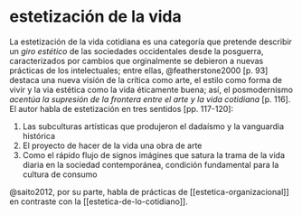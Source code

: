 # estetización de la vida
La estetización de la vida cotidiana es una categoría que pretende describir un *giro estético* de las sociedades occidentales desde la posguerra, caracterizados por cambios que orginalmente se debieron a nuevas prácticas de los intelectuales; entre ellas, @featherstone2000 [p. 93] destaca una nueva visión de la crítica como arte, el estilo como forma de vivir y la via estética como la vida éticamente buena; así, el posmodernismo *acentúa la supresión de la frontera entre el arte y la vida cotidiana* [p. 116]. El autor habla de estetización en tres sentidos \[pp. 117-120\]:

1. Las subculturas artísticas que produjeron el dadaísmo y la vanguardia histórica 
2. El proyecto de hacer de la vida una obra de arte
3. Como el rápido flujo de signos  imágines que satura la trama de la vida diaria en la sociedad contemporánea, condición fundamental para la cultura de consumo

@saito2012, por su parte, habla de prácticas de [[estetica-organizacional]] en contraste con la [[estetica-de-lo-cotidiano]].